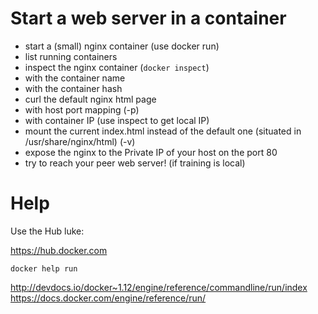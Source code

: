 # Start a web server in a container

 - start a (small) nginx container (use docker run)
 - list running containers
 - inspect the nginx container (`docker inspect`)
  - with the container name
  - with the container hash
 - curl the default nginx html page
  - with host port mapping (-p)
  - with container IP (use inspect to get local IP)
 - mount the current index.html instead of the default one (situated in /usr/share/nginx/html) (-v)
 - expose the nginx to the Private IP of your host on the port 80
 - try to reach your peer web server! (if training is local)

# Help

Use the Hub luke:

https://hub.docker.com

`docker help run`

http://devdocs.io/docker~1.12/engine/reference/commandline/run/index
https://docs.docker.com/engine/reference/run/
